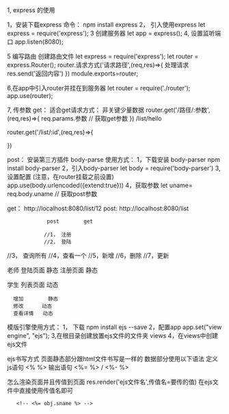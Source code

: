 1, express 的使用

1，安装下载express
 命令：  npm install express
2， 引入使用express
   let express = require('express');
3 创建服务器
   let app = express();
4, 设置监听端口
    app.listen(8080);

5 编写路由  创建路由文件
let express = require('express');
let router = express.Router();
router.请求方式('请求路径',(req,res)=>{
    处理请求
    res.send('返回内容')
})
 module.exports=router;

6,在app中引入router并挂在到服务器
let router = require('./router');
app.use(router);

7, 传参数
  get：
  适合get请求方式： 非关键少量数据
  router.get('/路径/:参数',(req,res)=>{
    req.params.参数   // 获取get参数
  })
              /list/hello

  router.get('/list/:id',(req,res)=>{

   

  }) 


  post：
  安装第三方插件 body-parse
  使用方式：
  1，下载安装 body-parser
    npm install body-parser
  2，引入body-parser
    let body = require('body-parser')
  3, 设置配置 (注意，在router挂载之前设置)
app.use(body.urlencoded({extend:true}))
  4，获取参数
  let uname= req.body.uname // 获取post参数

  get： http://localhost:8080/list/12
  post: http://localhost:8080/list

                 post        get

                //1， 注册
                //2， 登陆
//3， 查询所有
                            //4，查看一个
                //5，新增
                            //6，删除
                //7，更新



老师    登陆页面    静态
       注册页面    静态

学生   列表页面   动态

      增加        静态
      修改      动态
      查看详情   动态




模版引擎使用方式：
1， 下载
npm install ejs --save
2，配置app
app.set("view engine", "ejs");
3,在根目录创建放置ejs文件的文件夹 views
4，在views中创建ejs文件

ejs书写方式
页面静态部分跟html文件书写是一样的
数据部分使用以下语法
定义js语句  <% %>
输出语句  <%= %> / <%- %>

怎么渲染页面并且传值到页面
res.render('ejs文件名',传值名=要传的值)
在ejs文件中直接使用传值名即可



       <!-- <%= obj.sname %> -->
